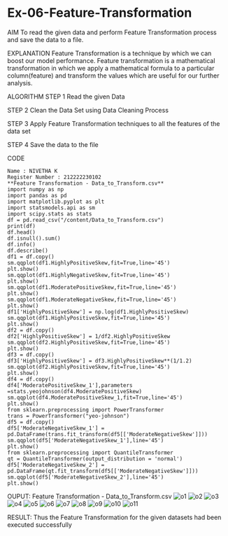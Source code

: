 # Ex-06-Feature-Transformation
AIM
To read the given data and perform Feature Transformation process and save the data to a file.

EXPLANATION
Feature Transformation is a technique by which we can boost our model performance. Feature transformation is a mathematical transformation in which we apply a mathematical formula to a particular column(feature) and transform the values which are useful for our further analysis.

ALGORITHM
STEP 1
Read the given Data

STEP 2
Clean the Data Set using Data Cleaning Process

STEP 3
Apply Feature Transformation techniques to all the features of the data set

STEP 4
Save the data to the file

CODE
```
Name : NIVETHA K
Register Number : 212222230102
**Feature Transformation - Data_to_Transform.csv**
import numpy as np
import pandas as pd
import matplotlib.pyplot as plt
import statsmodels.api as sm
import scipy.stats as stats
df = pd.read_csv("/content/Data_to_Transform.csv")
print(df)
df.head()
df.isnull().sum()
df.info()
df.describe()
df1 = df.copy()
sm.qqplot(df1.HighlyPositiveSkew,fit=True,line='45')
plt.show()
sm.qqplot(df1.HighlyNegativeSkew,fit=True,line='45')
plt.show()
sm.qqplot(df1.ModeratePositiveSkew,fit=True,line='45')
plt.show()
sm.qqplot(df1.ModerateNegativeSkew,fit=True,line='45')
plt.show()
df1['HighlyPositiveSkew'] = np.log(df1.HighlyPositiveSkew)
sm.qqplot(df1.HighlyPositiveSkew,fit=True,line='45')
plt.show()
df2 = df.copy()
df2['HighlyPositiveSkew'] = 1/df2.HighlyPositiveSkew
sm.qqplot(df2.HighlyPositiveSkew,fit=True,line='45')
plt.show()
df3 = df.copy()
df3['HighlyPositiveSkew'] = df3.HighlyPositiveSkew**(1/1.2)
sm.qqplot(df2.HighlyPositiveSkew,fit=True,line='45')
plt.show()
df4 = df.copy()
df4['ModeratePositiveSkew_1'],parameters =stats.yeojohnson(df4.ModeratePositiveSkew)
sm.qqplot(df4.ModeratePositiveSkew_1,fit=True,line='45')
plt.show()
from sklearn.preprocessing import PowerTransformer 
trans = PowerTransformer("yeo-johnson")
df5 = df.copy()
df5['ModerateNegativeSkew_1'] = pd.DataFrame(trans.fit_transform(df5[['ModerateNegativeSkew']]))
sm.qqplot(df5['ModerateNegativeSkew_1'],line='45')
plt.show()
from sklearn.preprocessing import QuantileTransformer
qt = QuantileTransformer(output_distribution = 'normal')
df5['ModerateNegativeSkew_2'] = pd.DataFrame(qt.fit_transform(df5[['ModerateNegativeSkew']]))
sm.qqplot(df5['ModerateNegativeSkew_2'],line='45')
plt.show()
```
OUPUT:
Feature Transformation - Data_to_Transform.csv
![o1](https://user-images.githubusercontent.com/119559844/232683181-05a217d7-d482-4108-a547-727ffb91ed34.png)
![o2](https://user-images.githubusercontent.com/119559844/232683197-39e23542-4447-459e-be35-0c79e2346785.png)
![o3](https://user-images.githubusercontent.com/119559844/232683203-dd902161-e0d1-4cd1-ada9-199d6f5be446.png)
![o4](https://user-images.githubusercontent.com/119559844/232683219-cc3b0358-2edc-40dd-8a84-6283fbed4a39.png)
![o5](https://user-images.githubusercontent.com/119559844/232683226-d6543bae-114f-42d9-ab51-cfc41c4c25ef.png)
![o6](https://user-images.githubusercontent.com/119559844/232683251-4ad1dce7-1503-4a5f-b8c5-589e7ab1075f.png)
![o7](https://user-images.githubusercontent.com/119559844/232683260-afb9bfbd-4805-4c00-8a24-e8568d6f7960.png)
![o8](https://user-images.githubusercontent.com/119559844/232683270-597ef95e-c8a3-45bf-84f2-48f6a2a76d40.png)
![o9](https://user-images.githubusercontent.com/119559844/232683278-ae1f1776-0dac-4f19-bfbf-201ed792fe01.png)
![o10](https://user-images.githubusercontent.com/119559844/232683286-a9d5b48d-c85e-41bc-8d01-ca16de25bb5b.png)
![o11](https://user-images.githubusercontent.com/119559844/232683293-dbe5f8a9-d5a3-4312-8380-6029714c55b5.png)

RESULT:
Thus the Feature Transformation for the given datasets had been executed successfully
